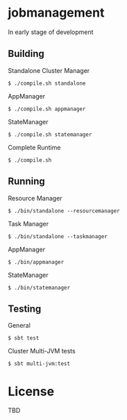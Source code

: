 # jobmanagement

In early stage of development


## Building

Standalone Cluster Manager
```
$ ./compile.sh standalone
```

AppManager
```
$ ./compile.sh appmanager
```

StateManager
```
$ ./compile.sh statemanager
```

Complete Runtime
```
$ ./compile.sh
```

## Running

Resource Manager
```
$ ./bin/standalone --resourcemanager
```

Task Manager
```
$ ./bin/standalone --taskmanager
```

AppManager
```
$ ./bin/appmanager
```

StateManager
```
$ ./bin/statemanager
```
## Testing


General
```
$ sbt test
```

Cluster Multi-JVM tests
```
$ sbt multi-jvm:test
```

# License

TBD


